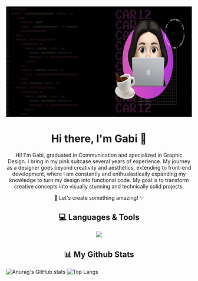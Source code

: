<p align='center'>
  <img src="cover/git-cover.gif" height="300rem"/>
</p>

<h1 align="center">Hi there, I'm Gabi 👋</h1>
<p align='center'>
  Hi! I'm Gabi, graduated in Communication and specialized in Graphic Design. I bring in my pink suitcase several years of experience. My journey as a designer goes beyond creativity and aesthetics, extending to front-end development, where I am constantly and enthusiastically expanding my knowledge to turn my design into functional code. My goal is to transform creative concepts into visually stunning and technically solid projects.
</p>
<p align='center'>
  🚀 Let's create something amazing! ✨
</p>


<h2 align='center'>💻 Languages & Tools</h2>

<p align="center">
   <img src="https://skillicons.dev/icons?i=html,css,sass,javascript,git,github,vscode,figma,ps,ai,ae,pr,wordpress" />
</p>

<h2 align='center'>📊 My Github Stats</h2>

![Anurag's GitHub stats](https://github-readme-stats.vercel.app/api?username=gabicar12&show_icons=true&theme=cobalt)
![Top Langs](https://github-readme-stats.vercel.app/api/top-langs/?username=gabicar12&layout=compact&theme=cobalt)